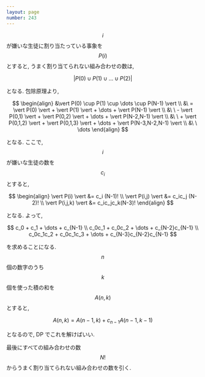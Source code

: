 ```yaml
---
layout: page
number: 243
---
```

$$ i $$ が嫌いな生徒に割り当たっている事象を $$ P(i) $$ とすると, うまく割り当てられない組み合わせの数は,

$$
\vert P(0) \cup P(1) \cup \dots \cup P(2) \vert
$$

となる. 包除原理より,

$$
\begin{align}
&\vert P(0) \cup P(1) \cup \dots \cup P(N-1) \vert \\
&\ = \vert P(0) \vert + \vert P(1) \vert + \dots + \vert P(N-1) \vert \\
&\ \ - \vert P(0,1) \vert + \vert P(0,2) \vert + \dots + \vert P(N-2,N-1) \vert \\
&\ \ + \vert P(0,1,2) \vert + \vert P(0,1,3) \vert + \dots + \vert P(N-3,N-2,N-1) \vert \\
&\ \ \dots
\end{align}
$$

となる. ここで, $$ i $$ が嫌いな生徒の数を $$ c_i $$ とすると,

$$
\begin{align}
\vert P(i) \vert &= c_i (N-1)! \\
\vert P(i,j) \vert &= c_ic_j (N-2)! \\
\vert P(i,j,k) \vert &= c_ic_jc_k(N-3)!
\end{align}
$$

となる. よって,

$$
c_0 + c_1 + \dots + c_{N-1} \\
c_0c_1 + c_0c_2 + \dots + c_{N-2}c_{N-1} \\
c_0c_1c_2 + c_0c_1c_3 + \dots + c_{N-3}c_{N-2}c_{N-1}
$$

を求めることになる. $$ n $$ 個の数字のうち $$ k $$ 個を使った積の和を $$ A(n, k) $$ とすると,

$$
A(n, k) = A(n-1, k) + c_{n-1}A(n-1, k-1)
$$

となるので, DP でこれを解けばいい.

最後にすべての組み合わせの数 $$ N! $$ からうまく割り当てられない組み合わせの数を引く.
